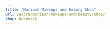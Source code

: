 ```yaml
---
title: "Moriash Makeups and Beauty Shop"
url: /accra/moriash-makeups-and-beauty-shop/
shop: Kosmetik
---
```

